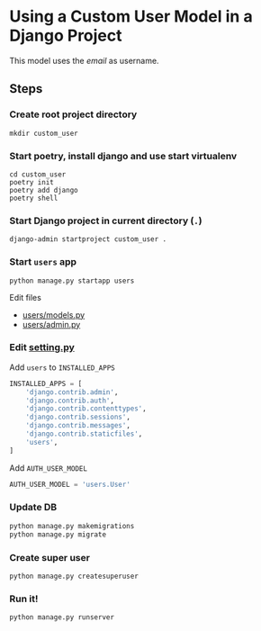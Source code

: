 # Using a Custom User Model in a Django Project

This model uses the *email* as username.


## Steps

### Create root project directory

```
mkdir custom_user
```

### Start poetry, install django and use start virtualenv

```
cd custom_user
poetry init
poetry add django
poetry shell
```

### Start Django project in current directory (`.`)
```
django-admin startproject custom_user .
```

### Start `users` app

```
python manage.py startapp users
```

Edit files

- [users/models.py](users/models.py)
- [users/admin.py](users/models.py)

### Edit [setting.py](custom_user/settings.py)

Add `users` to `INSTALLED_APPS`

```python
INSTALLED_APPS = [
    'django.contrib.admin',
    'django.contrib.auth',
    'django.contrib.contenttypes',
    'django.contrib.sessions',
    'django.contrib.messages',
    'django.contrib.staticfiles',
    'users',
]
```

Add `AUTH_USER_MODEL`

```python
AUTH_USER_MODEL = 'users.User'
```

### Update DB

```bash
python manage.py makemigrations
python manage.py migrate
```

### Create super user

```
python manage.py createsuperuser
```

### Run it!

```
python manage.py runserver
```